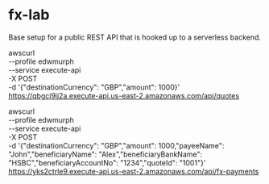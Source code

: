 # fx-lab

Base setup for a public REST API that is hooked up to a serverless backend.

awscurl \
  --profile edwmurph \
  --service execute-api \
  -X POST \
  -d '{"destinationCurrency": "GBP","amount": 1000}' \
  https://qbgcj9jj2a.execute-api.us-east-2.amazonaws.com/api/quotes

awscurl \
  --profile edwmurph \
  --service execute-api \
  -X POST \
  -d '{"destinationCurrency": "GBP","amount": 1000,"payeeName": "John","beneficiaryName": "Alex","beneficiaryBankName": "HSBC","beneficiaryAccountNo": "1234","quoteId": "1001"}' \
  https://yks2ctrle9.execute-api.us-east-2.amazonaws.com/api/fx-payments
